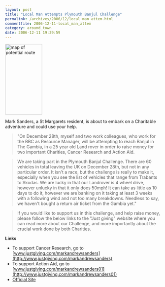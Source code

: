 ```yaml
---
layout: post
title: "Local Man Attempts Plymouth Banjul Challenge"
permalink: /archives/2006/12/local_man_attem.html
commentfile: 2006-12-11-local_man_attem
category: around_town
date: 2006-12-11 19:39:59
---
```


<a href="/assets/images/2006/race_route.jpg"><img src="/assets/images/2006/race_route-thumb.jpg" width="120" height="228" alt="map of potential route" class="photo right" /></a>

Mark Sanders, a St Margarets resident, is about to embark on a Charitable adventure and could use your help.

> "On December 28th, myself and two work colleagues, who work for the BBC as Resource Manager, will be attempting to reach Banjul in The Gambia, in a 25 year old Land rover in order to raise money for two important Charities, Cancer Research and Action Aid.

> We are taking part in the Plymouth Banjul Challenge. There are 60 vehicles in total leaving the UK on December 28th, but not in any particular order. It isn't a race, but the challenge is really to make it, especially when you see the list of vehicles that range from Trabants to Skodas. We are lucky in that our Landrover is 4 wheel drive, however unlucky in that it only does 50mph! It can take as little as 10 days to do it, however we are banking on it taking at least 3 weeks with a following wind and not too many breakdowns. Needless to say, we haven't bought a return air ticket from the Gambia yet."

> If you would like to support us in this challenge, and help raise money, please follow the below links to the "Just giving" website where you can read more about our Challenge, and more importantly about the crucial work done by both Charities.

**Links**

- To support Cancer Research, go to [www.justgiving.com/markandrewsanders](http://www.justgiving.com/markandrewsanders)
- To support Action Aid, go to [www.justgiving.com/markandrewsanders01](http://www.justgiving.com/markandrewsanders01)
- [Official Site](http://www.plymouth-banjul.co.uk/)
